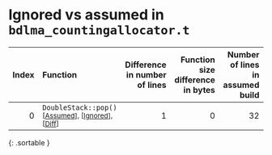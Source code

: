 # Ignored vs assumed in `bdlma_countingallocator.t`

<script src="../sorttable.js"></script>

|   Index | Function                                                                                          |   Difference in number of lines |   Function size difference in bytes |   Number of lines in assumed build | Number of bytes in assumed build   |   Number of lines in ignored build | Number of bytes in ignored build   |
|--------:|:--------------------------------------------------------------------------------------------------|--------------------------------:|------------------------------------:|-----------------------------------:|:-----------------------------------|-----------------------------------:|:-----------------------------------|
|       0 | `DoubleStack::pop()` <sup>\[[Assumed](0-assume)\], \[[Ignored](0-none)\], \[[Diff](0.diff.html)\] |                               1 |                                   0 |                                 32 | 4,211,696                          |                                 32 | 4,211,696                          |
{: .sortable }
